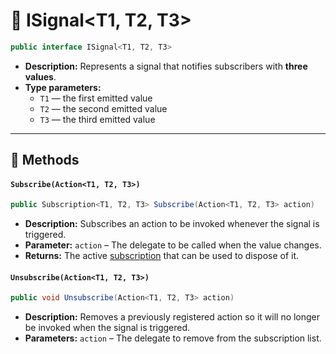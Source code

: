 # 🧩 ISignal&lt;T1, T2, T3&gt;

```csharp
public interface ISignal<T1, T2, T3>
```

- **Description:** Represents a signal that notifies subscribers with <b>three values</b>.
- **Type parameters:**
    - `T1` — the first emitted value
    - `T2` — the second emitted value
    - `T3` — the third emitted value

---

## 🏹 Methods

#### `Subscribe(Action<T1, T2, T3>)`

```csharp
public Subscription<T1, T2, T3> Subscribe(Action<T1, T2, T3> action)
```

- **Description:** Subscribes an action to be invoked whenever the signal is triggered.
- **Parameter:** `action` – The delegate to be called when the value changes.
- **Returns:** The active [subscription](Subscription%603.md) that can be used to dispose of it.

#### `Unsubscribe(Action<T1, T2, T3>)`

```csharp
public void Unsubscribe(Action<T1, T2, T3> action)
```

- **Description:** Removes a previously registered action so it will no longer be invoked when the signal is triggered.
- **Parameters:** `action` – The delegate to remove from the subscription list.